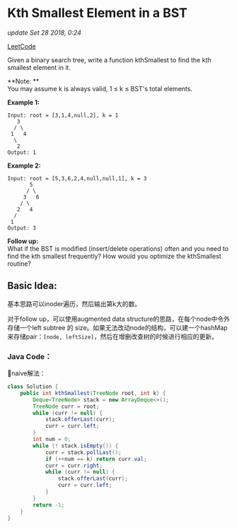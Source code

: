 # Kth Smallest Element in a BST

_update Set 28 2018, 0:24_

[LeetCode](https://leetcode.com/problems/kth-smallest-element-in-a-bst/description/)

Given a binary search tree, write a function kthSmallest to find the kth smallest element in it.

**Note: **\
You may assume k is always valid, 1 ≤ k ≤ BST's total elements.

**Example 1:**

```
Input: root = [3,1,4,null,2], k = 1
   3
  / \
 1   4
  \
   2
Output: 1
```

**Example 2:**

```
Input: root = [5,3,6,2,4,null,null,1], k = 3
       5
      / \
     3   6
    / \
   2   4
  /
 1
Output: 3
```

**Follow up:**\
What if the BST is modified (insert/delete operations) often and you need to find the kth smallest frequently? How would you optimize the kthSmallest routine?

## Basic Idea:

基本思路可以inoder遍历，然后输出第k大的数。

对于follow up，可以使用augmented data structure的思路，在每个node中令外存储一个left subtree 的 size。如果无法改动node的结构，可以建一个hashMap来存储pair：`[node, leftSize]`，然后在增删改查树的时候进行相应的更新。

### Java Code：

naive解法：

```java
class Solution {
    public int kthSmallest(TreeNode root, int k) {
        Deque<TreeNode> stack = new ArrayDeque<>();
        TreeNode curr = root;
        while (curr != null) {
            stack.offerLast(curr);
            curr = curr.left;
        }
        int num = 0;
        while (! stack.isEmpty()) {
            curr = stack.pollLast();
            if (++num == k) return curr.val;
            curr = curr.right;
            while (curr != null) {
                stack.offerLast(curr);
                curr = curr.left;
            }
        }
        return -1;
    }
}
```
